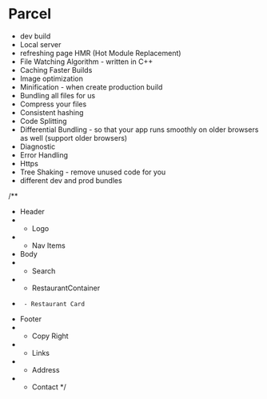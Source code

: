 # Parcel
- dev build
- Local server
- refreshing page HMR (Hot Module Replacement)
- File Watching Algorithm - written in C++
- Caching Faster Builds
- Image optimization
- Minification - when create production build
- Bundling all files for us
- Compress your files
- Consistent hashing
- Code Splitting
- Differential Bundling - so that your app runs smoothly on older browsers as well (support older browsers)
- Diagnostic
- Error Handling
- Https
- Tree Shaking - remove unused code for you
-  different dev and prod bundles


/**
 * Header
 *  - Logo
 *  - Nav Items
 * Body
 *  - Search
 *  - RestaurantContainer
 *      - Restaurant Card
 * Footer
 *  - Copy Right
 *  - Links
 *  - Address
 *  - Contact
 */
